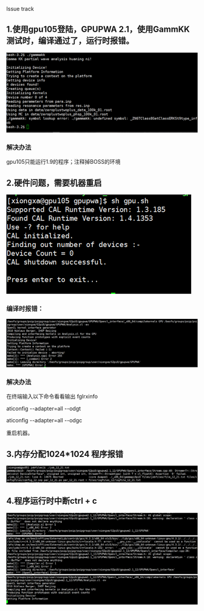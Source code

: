 Issue track 
## 1.使用gpu105登陆，GPUPWA 2.1，使用GammKK测试时，编译通过了，运行时报错。
![](1.png)
### 解决办法
gpu105只能运行1.9的程序；注释掉BOSS的环境

## 2.硬件问题，需要机器重启
![](2.png)

### 编译时报错：
![](2_2.png)
### 解决办法
在终端输入以下命令看看输出
fglrxinfo

aticonfig --adapter=all --odgt

aticonfig --adapter=all --odgc

重启机器。

##  3.内存分配1024*1024 程序报错
![](3.png)

## 4.程序运行时中断ctrl + c
![](4.png)
![](4_2.png)
![](4_3.png)
